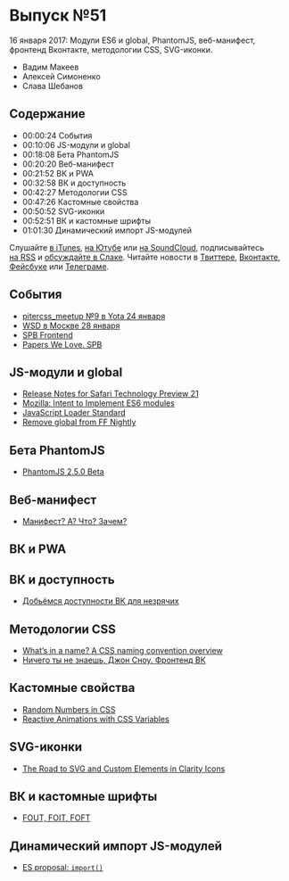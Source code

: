 # Выпуск №51

16 января 2017: Модули ES6 и global, PhantomJS, веб-манифест, фронтенд Вконтакте, методологии CSS, SVG-иконки.

- Вадим Макеев
- Алексей Симоненко
- Слава Шебанов

## Содержание

- 00:00:24 События
- 00:10:06 JS-модули и global
- 00:18:08 Бета PhantomJS
- 00:20:20 Веб-манифест
- 00:21:52 ВК и PWA
- 00:32:58 ВК и доступность
- 00:42:27 Методологии CSS
- 00:47:26 Кастомные свойства
- 00:50:52 SVG-иконки
- 00:52:51 ВК и кастомные шрифты
- 01:01:30 Динамический импорт JS-модулей

Слушайте [в iTunes](https://itunes.apple.com/ru/podcast/veb-standarty/id1080500016), [на Ютубе](https://www.youtube.com/playlist?list=PLMBnwIwFEFHcwuevhsNXkFTcadeX5R1Go) или [на SoundCloud](https://soundcloud.com/web-standards), подписывайтесь [на RSS](https://web-standards.ru/podcast/feed/) и [обсуждайте в Слаке](http://slack.web-standards.ru/). Читайте новости в [Твиттере](https://twitter.com/webstandards_ru), [Вконтакте](https://vk.com/webstandards_ru), [Фейсбуке](https://www.facebook.com/webstandardsru) или [Телеграме](https://t.me/webstandards_ru).

## События

- [pitercss_meetup №9 в Yota 24 января](https://pitercss.timepad.ru/event/429617/)
- [WSD в Москве 28 января](https://wsd.events/2017/01/28/)
- [SPB Frontend](https://vk.com/spb_frontend)
- [Papers We Love. SPB](https://vk.com/paperswelovespb)

## JS-модули и global

- [Release Notes for Safari Technology Preview 21](https://webkit.org/blog/7265/release-notes-for-safari-technology-preview-21/)
- [Mozilla: Intent to Implement ES6 modules](https://groups.google.com/d/msg/mozilla.dev.platform/dr67sITwva8/G3aHo1MKGAAJ)
- [JavaScript Loader Standard](https://whatwg.github.io/loader/)
- [Remove global from FF Nightly](https://github.com/kangax/compat-table/pull/1004)

## Бета PhantomJS

- [PhantomJS 2.5.0 Beta](https://groups.google.com/d/msg/phantomjs/AefOuwkgBh0/BsUiXD21DgAJ)

## Веб-манифест

- [Манифест? А? Что? Зачем?](https://medium.com/p/865e609f6f47)

## ВК и PWA

## ВК и доступность

- [Добьёмся доступности ВК для незрячих](https://www.change.org/p/%D0%B4%D0%BE%D0%B1%D1%8C%D1%91%D0%BC%D1%81%D1%8F-%D0%B4%D0%BE%D1%81%D1%82%D1%83%D0%BF%D0%BD%D0%BE%D1%81%D1%82%D0%B8-%D1%81%D0%B0%D0%B9%D1%82%D0%B0-%D0%B2%D0%BA%D0%BE%D0%BD%D1%82%D0%B0%D0%BA%D1%82%D0%B5-%D0%B4%D0%BB%D1%8F-%D0%BD%D0%B5%D0%B7%D1%80%D1%8F%D1%87%D0%B8%D1%85-%D0%BB%D1%8E%D0%B4%D0%B5%D0%B9)

## Методологии CSS

- [What’s in a name? A CSS naming convention overview](https://medium.com/p/9fd86eae4e6c)
- [Ничего ты не знаешь, Джон Сноу. Фронтенд ВК](https://youtu.be/qseu-ZaGoes)

## Кастомные свойства

- [Random Numbers in CSS](https://css-tricks.com/random-numbers-css/)
- [Reactive Animations with CSS Variables](https://youtu.be/lTCukb6Zn3g)

## SVG-иконки

- [The Road to SVG and Custom Elements in Clarity Icons](https://medium.com/p/1d691c6cc91)

## ВК и кастомные шрифты

- [FOUT, FOIT, FOFT](https://css-tricks.com/fout-foit-foft/)

## Динамический импорт JS-модулей

- [ES proposal: `import()`](http://www.2ality.com/2017/01/import-operator.html)
